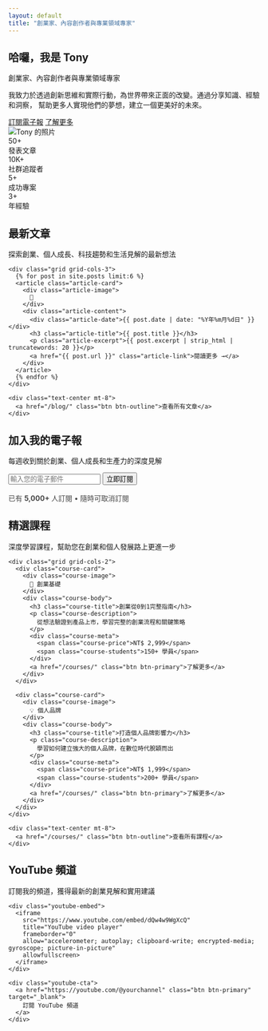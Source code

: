 ```yaml
---
layout: default
title: "創業家、內容創作者與專業領域專家"
---
```


<link rel="stylesheet" href="{{ '/assets/css/ali-style.css' | relative_url }}">

<!-- Hero Section -->
<section class="hero">
  <div class="container">
    <div class="hero-content">
      <div class="hero-text">
        <h1>哈囉，我是 Tony</h1>
        <p class="tagline">創業家、內容創作者與專業領域專家</p>
        <p class="description">
          我致力於透過創新思維和實際行動，為世界帶來正面的改變。通過分享知識、經驗和洞察，
          幫助更多人實現他們的夢想，建立一個更美好的未來。
        </p>
        <div class="flex gap-4">
          <a href="#newsletter" class="btn btn-primary">訂閱電子報</a>
          <a href="/about/" class="btn btn-secondary">了解更多</a>
        </div>
      </div>
      <div class="hero-image">
        <img src="https://via.placeholder.com/240x240/ff6b35/ffffff?text=TONY" alt="Tony 的照片">
      </div>
    </div>
  </div>
</section>

<!-- 統計數據區塊 -->
<section class="stats-section">
  <div class="container">
    <div class="stats-grid">
      <div class="stat-card">
        <div class="stat-number">50+</div>
        <div class="stat-label">發表文章</div>
      </div>
      <div class="stat-card">
        <div class="stat-number">10K+</div>
        <div class="stat-label">社群追蹤者</div>
      </div>
      <div class="stat-card">
        <div class="stat-number">5+</div>
        <div class="stat-label">成功專案</div>
      </div>
      <div class="stat-card">
        <div class="stat-number">3+</div>
        <div class="stat-label">年經驗</div>
      </div>
    </div>
  </div>
</section>

<!-- 最新文章區塊 -->
<section class="section">
  <div class="container">
    <div class="section-header">
      <h2 class="section-title">最新文章</h2>
      <p class="section-subtitle">
        探索創業、個人成長、科技趨勢和生活見解的最新想法
      </p>
    </div>
    
    <div class="grid grid-cols-3">
      {% for post in site.posts limit:6 %}
      <article class="article-card">
        <div class="article-image">
          📝
        </div>
        <div class="article-content">
          <div class="article-date">{{ post.date | date: "%Y年%m月%d日" }}</div>
          <h3 class="article-title">{{ post.title }}</h3>
          <p class="article-excerpt">{{ post.excerpt | strip_html | truncatewords: 20 }}</p>
          <a href="{{ post.url }}" class="article-link">閱讀更多 →</a>
        </div>
      </article>
      {% endfor %}
    </div>
    
    <div class="text-center mt-8">
      <a href="/blog/" class="btn btn-outline">查看所有文章</a>
    </div>
  </div>
</section>

<!-- 電子報訂閱區塊 -->
<section class="newsletter-section" id="newsletter">
  <div class="container">
    <div class="newsletter-content">
      <h2>加入我的電子報</h2>
      <p>每週收到關於創業、個人成長和生產力的深度見解</p>
      <form class="newsletter-form" action="#" method="post">
        <input type="email" class="newsletter-input" placeholder="輸入您的電子郵件" required>
        <button type="submit" class="newsletter-button">立即訂閱</button>
      </form>
      <p style="font-size: 0.875rem; opacity: 0.8; margin-top: 1rem;">
        已有 <strong>5,000+</strong> 人訂閱 • 隨時可取消訂閱
      </p>
    </div>
  </div>
</section>

<!-- 課程展示區塊 -->
<section class="section">
  <div class="container">
    <div class="section-header">
      <h2 class="section-title">精選課程</h2>
      <p class="section-subtitle">
        深度學習課程，幫助您在創業和個人發展路上更進一步
      </p>
    </div>
    
    <div class="grid grid-cols-2">
      <div class="course-card">
        <div class="course-image">
          🚀 創業基礎
        </div>
        <div class="course-body">
          <h3 class="course-title">創業從0到1完整指南</h3>
          <p class="course-description">
            從想法驗證到產品上市，學習完整的創業流程和關鍵策略
          </p>
          <div class="course-meta">
            <span class="course-price">NT$ 2,999</span>
            <span class="course-students">150+ 學員</span>
          </div>
          <a href="/courses/" class="btn btn-primary">了解更多</a>
        </div>
      </div>
      
      <div class="course-card">
        <div class="course-image">
          💡 個人品牌
        </div>
        <div class="course-body">
          <h3 class="course-title">打造個人品牌影響力</h3>
          <p class="course-description">
            學習如何建立強大的個人品牌，在數位時代脫穎而出
          </p>
          <div class="course-meta">
            <span class="course-price">NT$ 1,999</span>
            <span class="course-students">200+ 學員</span>
          </div>
          <a href="/courses/" class="btn btn-primary">了解更多</a>
        </div>
      </div>
    </div>
    
    <div class="text-center mt-8">
      <a href="/courses/" class="btn btn-outline">查看所有課程</a>
    </div>
  </div>
</section>

<!-- YouTube 頻道區塊 -->
<section class="youtube-section">
  <div class="container">
    <div class="section-header">
      <h2 class="section-title" style="color: var(--text-primary);">YouTube 頻道</h2>
      <p class="section-subtitle">
        訂閱我的頻道，獲得最新的創業見解和實用建議
      </p>
    </div>
    
    <div class="youtube-embed">
      <iframe 
        src="https://www.youtube.com/embed/dQw4w9WgXcQ" 
        title="YouTube video player" 
        frameborder="0" 
        allow="accelerometer; autoplay; clipboard-write; encrypted-media; gyroscope; picture-in-picture" 
        allowfullscreen>
      </iframe>
    </div>
    
    <div class="youtube-cta">
      <a href="https://youtube.com/@yourchannel" class="btn btn-primary" target="_blank">
        訂閱 YouTube 頻道
      </a>
    </div>
  </div>
</section>

<script>
// 簡單的滾動動畫
document.addEventListener('DOMContentLoaded', function() {
  const cards = document.querySelectorAll('.article-card, .course-card, .stat-card');
  
  const observer = new IntersectionObserver((entries) => {
    entries.forEach(entry => {
      if (entry.isIntersecting) {
        entry.target.classList.add('fade-in-up');
      }
    });
  });
  
  cards.forEach(card => {
    observer.observe(card);
  });
});
</script>